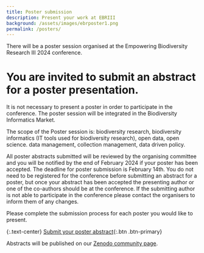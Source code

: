```yaml
---
title: Poster submission
description: Present your work at EBRIII
background: /assets/images/ebrposter1.png
permalink: /posters/
---
```


There will be a poster session organised at the Empowering Biodiversity Research III 2024 conference.

# You are invited to submit an abstract for a poster presentation.

It is not necessary to present a poster in order to participate in the conference. The poster session will be integrated in the Biodiversity Informatics Market. 

The scope of the Poster session is: biodiversity research, biodiversity informatics (IT tools used for biodiversity research), open data, open science. data management, collection management, data driven policy.

All poster abstracts submitted will be reviewed by the organising committee and you will be notified by the end of February 2024 if your poster has been accepted. The deadline for poster submission is February 14th.
You do not need to be registered for the conference before submitting an abstract for a poster, but once your abstract has been accepted the presenting author or one of the co-authors should be at the conference.
If the submitting author is not able to participate in the conference please contact the organisers to inform them of any changes. 

Please complete the submission process for each poster you would like to present.

{:.text-center}
[Submit your poster abstract](https://forms.gle/v4H9UHLpRMUAU4Y26){:.btn .btn-primary}

Abstracts will be published on our [Zenodo community page](https://zenodo.org/communities/empoweringbiodiversityresearch).
